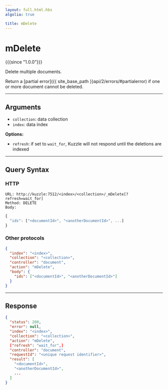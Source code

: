 ```yaml
---
layout: full.html.hbs
algolia: true

title: mDelete
---
```


# mDelete

{{{since "1.0.0"}}}

Delete multiple documents.

Return a [partial error]({{ site_base_path }}api/2/errors/#partialerror) if one or more document cannot be deleted.

---

## Arguments

* `collection`: data collection
* `index`: data index

**Options:**

* `refresh`: if set to `wait_for`, Kuzzle will not respond until the deletions are indexed

---

## Query Syntax

### HTTP

```http
URL: http://kuzzle:7512/<index>/<collection>/_mDelete[?refresh=wait_for]
Method: DELETE  
Body:
```

```js
{
  "ids": ["<documentId>", "<anotherDocumentId>", ...]
}
```


### Other protocols


```json
{
  "index": "<index>",
  "collection": "<collection>",
  "controller": "document",
  "action": "mDelete",
  "body": {
    "ids": ["<documentId>", "<anotherDocumentId>"]
  }
}
```

---

## Response

```json
{
  "status": 200,
  "error": null,
  "index": "<index>",
  "collection": "<collection>",
  "action": "mDelete",
  ["refresh": "wait_for",]
  "controller": "document",
  "requestId": "<unique request identifier>",
  "result": [
    "<documentId>",
    "<anotherDocumentId>",
    ...
  ]
}
```
